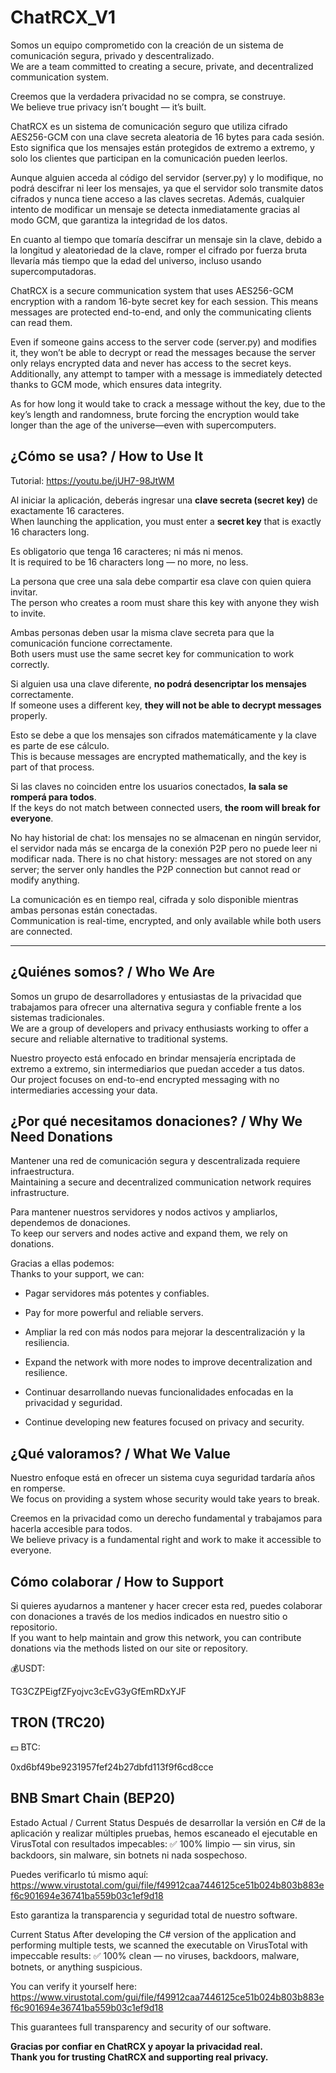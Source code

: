 # ChatRCX_V1

Somos un equipo comprometido con la creación de un sistema de comunicación segura, privado y descentralizado.  
We are a team committed to creating a secure, private, and decentralized communication system.

Creemos que la verdadera privacidad no se compra, se construye.  
We believe true privacy isn’t bought — it’s built.

ChatRCX es un sistema de comunicación seguro que utiliza cifrado AES256-GCM con una clave secreta aleatoria de 16 bytes para cada sesión. Esto significa que los mensajes están protegidos de extremo a extremo, y solo los clientes que participan en la comunicación pueden leerlos.

Aunque alguien acceda al código del servidor (server.py) y lo modifique, no podrá descifrar ni leer los mensajes, ya que el servidor solo transmite datos cifrados y nunca tiene acceso a las claves secretas. Además, cualquier intento de modificar un mensaje se detecta inmediatamente gracias al modo GCM, que garantiza la integridad de los datos.

En cuanto al tiempo que tomaría descifrar un mensaje sin la clave, debido a la longitud y aleatoriedad de la clave, romper el cifrado por fuerza bruta llevaría más tiempo que la edad del universo, incluso usando supercomputadoras.

ChatRCX is a secure communication system that uses AES256-GCM encryption with a random 16-byte secret key for each session. This means messages are protected end-to-end, and only the communicating clients can read them.

Even if someone gains access to the server code (server.py) and modifies it, they won’t be able to decrypt or read the messages because the server only relays encrypted data and never has access to the secret keys. Additionally, any attempt to tamper with a message is immediately detected thanks to GCM mode, which ensures data integrity.

As for how long it would take to crack a message without the key, due to the key’s length and randomness, brute forcing the encryption would take longer than the age of the universe—even with supercomputers.

## ¿Cómo se usa? / How to Use It

Tutorial:
https://youtu.be/jUH7-98JtWM

Al iniciar la aplicación, deberás ingresar una **clave secreta (secret key)** de exactamente 16 caracteres.  
When launching the application, you must enter a **secret key** that is exactly 16 characters long.

Es obligatorio que tenga 16 caracteres; ni más ni menos.  
It is required to be 16 characters long — no more, no less.

La persona que cree una sala debe compartir esa clave con quien quiera invitar.  
The person who creates a room must share this key with anyone they wish to invite.

Ambas personas deben usar la misma clave secreta para que la comunicación funcione correctamente.  
Both users must use the same secret key for communication to work correctly.

Si alguien usa una clave diferente, **no podrá desencriptar los mensajes** correctamente.  
If someone uses a different key, **they will not be able to decrypt messages** properly.

Esto se debe a que los mensajes son cifrados matemáticamente y la clave es parte de ese cálculo.  
This is because messages are encrypted mathematically, and the key is part of that process.

Si las claves no coinciden entre los usuarios conectados, **la sala se romperá para todos**.  
If the keys do not match between connected users, **the room will break for everyone**.

No hay historial de chat: los mensajes no se almacenan en ningún servidor, el servidor nada más se encarga de la conexión P2P pero no puede leer ni modificar nada.
There is no chat history: messages are not stored on any server; the server only handles the P2P connection but cannot read or modify anything.

La comunicación es en tiempo real, cifrada y solo disponible mientras ambas personas están conectadas.  
Communication is real-time, encrypted, and only available while both users are connected.

---

## ¿Quiénes somos? / Who We Are

Somos un grupo de desarrolladores y entusiastas de la privacidad que trabajamos para ofrecer una alternativa segura y confiable frente a los sistemas tradicionales.  
We are a group of developers and privacy enthusiasts working to offer a secure and reliable alternative to traditional systems.

Nuestro proyecto está enfocado en brindar mensajería encriptada de extremo a extremo, sin intermediarios que puedan acceder a tus datos.  
Our project focuses on end-to-end encrypted messaging with no intermediaries accessing your data.

## ¿Por qué necesitamos donaciones? / Why We Need Donations

Mantener una red de comunicación segura y descentralizada requiere infraestructura.  
Maintaining a secure and decentralized communication network requires infrastructure.

Para mantener nuestros servidores y nodos activos y ampliarlos, dependemos de donaciones.  
To keep our servers and nodes active and expand them, we rely on donations.

Gracias a ellas podemos:  
Thanks to your support, we can:

- Pagar servidores más potentes y confiables.  
- Pay for more powerful and reliable servers.

- Ampliar la red con más nodos para mejorar la descentralización y la resiliencia.  
- Expand the network with more nodes to improve decentralization and resilience.

- Continuar desarrollando nuevas funcionalidades enfocadas en la privacidad y seguridad.  
- Continue developing new features focused on privacy and security.

## ¿Qué valoramos? / What We Value

Nuestro enfoque está en ofrecer un sistema cuya seguridad tardaría años en romperse.  
We focus on providing a system whose security would take years to break.

Creemos en la privacidad como un derecho fundamental y trabajamos para hacerla accesible para todos.  
We believe privacy is a fundamental right and work to make it accessible to everyone.

## Cómo colaborar / How to Support

Si quieres ayudarnos a mantener y hacer crecer esta red, puedes colaborar con donaciones a través de los medios indicados en nuestro sitio o repositorio.  
If you want to help maintain and grow this network, you can contribute donations via the methods listed on our site or repository.

💰USDT:

TG3CZPEigfZFyojvc3cEvG3yGfEmRDxYJF

TRON (TRC20)
-------------

💵 BTC:

0xd6bf49be9231957fef24b27dbfd113f9f6cd8cce

BNB Smart Chain (BEP20)
--------------

Estado Actual / Current Status
Después de desarrollar la versión en C# de la aplicación y realizar múltiples pruebas, hemos escaneado el ejecutable en VirusTotal con resultados impecables:
✅ 100% limpio — sin virus, sin backdoors, sin malware, sin botnets ni nada sospechoso.

Puedes verificarlo tú mismo aquí:
https://www.virustotal.com/gui/file/f49912caa7446125ce51b024b803b883ef6c901694e36741ba559b03c1ef9d18

Esto garantiza la transparencia y seguridad total de nuestro software.

Current Status
After developing the C# version of the application and performing multiple tests, we scanned the executable on VirusTotal with impeccable results:
✅ 100% clean — no viruses, backdoors, malware, botnets, or anything suspicious.

You can verify it yourself here:
https://www.virustotal.com/gui/file/f49912caa7446125ce51b024b803b883ef6c901694e36741ba559b03c1ef9d18

This guarantees full transparency and security of our software.

**Gracias por confiar en ChatRCX y apoyar la privacidad real.**  
**Thank you for trusting ChatRCX and supporting real privacy.**

